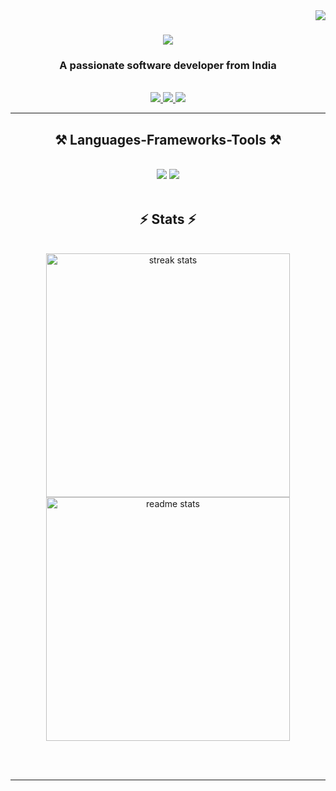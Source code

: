 <img align="right" src="https://visitor-badge.laobi.icu/badge?page_id=Krishna123-55.Krishna123-55" />

<h1 align="center">
    <img src="https://readme-typing-svg.herokuapp.com/?font=Righteous&size=35&center=true&vCenter=true&width=500&height=70&duration=4000&lines=Hi+There!+👋;+I'm+Krishna+Raut!;" />
</h1>

<h3 align="center">A passionate software developer from India</h3>

<br/>

 
<div align="center"> 
  <a href="mailto:darshanraut@gmail.com">
    <img src="https://img.shields.io/badge/Gmail-333333?style=for-the-badge&logo=gmail&logoColor=red" />
  </a>
  <a href="https://www.linkedin.com/in/krishna-raut-2b5365245" target="_blank">
    <img src="https://img.shields.io/badge/LinkedIn-0077B5?style=for-the-badge&logo=linkedin&logoColor=white" target="_blank" />
  </a>
<a href="https://github.com/Krishna123-55" target="_blank">
     <img src="https://img.shields.io/badge/Portfolio-FF5722?style=for-the-badge&logo=todoist&logoColor=white" target="_blank" /> <!-- sqlite, safari, google-chrome are other good icon options -->
  </a>
</div>

 <hr/>
 
<h2 align="center">⚒️ Languages-Frameworks-Tools ⚒️</h2>
<br/>
<div align="center">
    <img src="https://skillicons.dev/icons?i=react,bootstrap,mui,html,css,vscode,github,figma,tailwind,git,r" />
    <img src="https://skillicons.dev/icons?i=nodejs,python,javascript,typescript,express,firebase,mongodb,c,java,nextjs,mysql" /><br>
</div>

<br/>

<h2 align="center">⚡ Stats ⚡</h2>
<br>
<div align=center>
  <img width=390 src="https://github-readme-streak-stats-Krishna123-55.vercel.app/?user=Krishna123-55&theme=react&border_radius=10" alt="streak stats"/>
  <img width=390 src="https://github-readme-stats-Krishna123-55.vercel.app/api?username=Krishna123-55&show_icons=true&theme=react&rank_icon=github&border_radius=10" alt="readme stats" />
</div>

<br/><br/>

<hr/>

  
  <!---
Krishna123-55/Krishna123-55 is a ✨ special ✨ repository because its `README.md` (this file) appears on your GitHub profile.
You can click the Preview link to take a look at your changes.
--->
